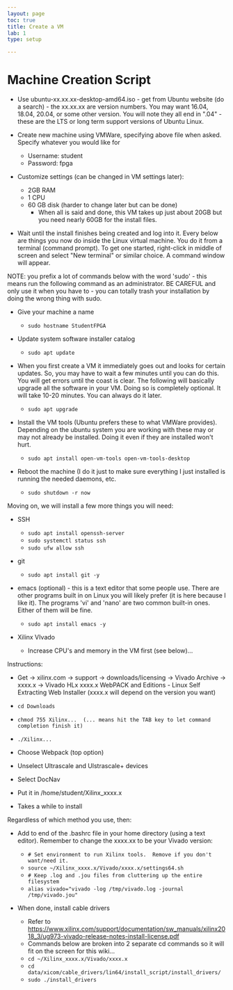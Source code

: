 ```yaml
---
layout: page
toc: true
title: Create a VM
lab: 1
type: setup

---
```


# Machine Creation Script
* Use ubuntu-xx.xx.xx-desktop-amd64.iso - get from Ubuntu website (do a search) - the xx.xx.xx are version numbers.  You may want 16.04, 18.04, 20.04, or some other version.  You will note they all end in ".04" - these are the LTS or long term support versions of Ubuntu Linux.

* Create new machine using VMWare, specifying above file when asked.  Specify whatever you would like for 
  * Username: student
  * Password: fpga

* Customize settings (can be changed in VM settings later):
  * 2GB RAM
  * 1 CPU
  * 60 GB disk (harder to change later but can be done)
    * When all is said and done, this VM takes up just about 20GB but you need nearly 60GB for the install files.

* Wait until the install finishes being created and log into it.  Every below are things you now do inside the Linux virtual machine.  You do it from a terminal (command prompt).  To get one started, right-click in middle of screen and select "New terminal" or similar choice.  A command window will appear.

NOTE: you prefix a lot of commands below with the word 'sudo' - this means run the following command as an administrator.  BE CAREFUL and only use it when you have to - you can totally trash your installation by doing the wrong thing with sudo.

* Give your machine a name
  * ``sudo hostname StudentFPGA``

* Update system software installer catalog
  * ``sudo apt update``

* When you first create a VM it immediately goes out and looks for
certain updates.  So, you may have to wait a few minutes until you
can do this.  You will get errors until the coast is clear.  The following 
will basically upgrade all the software in your VM.  Doing so is completely optional. 
It will take 10-20 minutes.  You can always do it later.
  * ``sudo apt upgrade``

* Install the VM tools (Ubuntu prefers these to what VMWare provides).  
Depending on the ubuntu system you are working with these may or may not already 
be installed.  Doing it even if they are installed won't hurt.
  * ``sudo apt install open-vm-tools open-vm-tools-desktop``

* Reboot the machine (I do it just to make sure everything I just installed is running
the needed daemons, etc.
  * ``sudo shutdown -r now``

Moving on, we will install a few more things you will need:
* SSH
  * ``sudo apt install openssh-server``
  * ``sudo systemctl status ssh``
  * ``sudo ufw allow ssh``

* git
  * ``sudo apt install git -y``

* emacs (optional) - this is a text editor that some people use.  There are other programs built in on Linux you will likely prefer (it is here because I like it).  The programs 'vi' and 'nano' are two common built-in ones.  Either of them will be fine.
  * ``sudo apt install emacs -y``

* Xilinx VIvado
  * Increase CPU's and memory in the VM first (see below)...  

Instructions:
  * Get -> xilinx.com -> support -> downloads/licensing -> Vivado Archive -> xxxx.x -> Vivado HLx xxxx.x WebPACK and Editions - Linux Self Extracting Web Installer (xxxx.x will depend on the version you want)
  * ``cd Downloads``
  * ``chmod 755 Xilinx...  (... means hit the TAB key to let command completion finish it)``
  * ``./Xilinx...``

  * Choose Webpack (top option)
  * Unselect Ultrascale and Ulstrascale+ devices
  * Select DocNav
  * Put it in /home/student/Xilinx_xxxx.x
  * Takes a while to install

Regardless of which method you use, then:
* Add to end of the .bashrc file in your home directory (using a text editor).  Remember
to change the xxxx.xx to be your Vivado version:
  * ``# Set environment to run Xilinx tools.  Remove if you don't want/need it.``
  * ``source ~/Xilinx_xxxx.x/Vivado/xxxx.x/settings64.sh``
  * ``# Keep .log and .jou files from cluttering up the entire filesystem``
  * ``alias vivado="vivado -log /tmp/vivado.log -journal /tmp/vivado.jou"``

* When done, install cable drivers
  * Refer to https://www.xilinx.com/support/documentation/sw_manuals/xilinx2018_3/ug973-vivado-release-notes-install-license.pdf
  * Commands below are broken into 2 separate cd commands so it will fit on the screen for this wiki...
  * ``cd ~/Xilinx_xxxx.x/Vivado/xxxx.x``
  * ``cd data/xicom/cable_drivers/lin64/install_script/install_drivers/``
  * ``sudo ./install_drivers``


